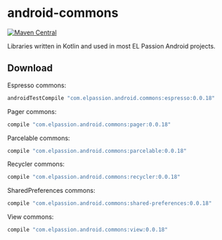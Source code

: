 # android-commons
[![Maven Central](https://img.shields.io/maven-central/v/com.elpassion.android.commons/espresso.svg?label=maven%20central)](http://search.maven.org/#search%7Cga%7C1%7Cg%3A%22com.elpassion.android.commons%22)

Libraries written in Kotlin and used in most EL Passion Android projects.

Download
--------

Espresso commons:

```groovy
androidTestCompile "com.elpassion.android.commons:espresso:0.0.18"
```

Pager commons:

```groovy
compile "com.elpassion.android.commons:pager:0.0.18"
```

Parcelable commons:

```groovy
compile "com.elpassion.android.commons:parcelable:0.0.18"
```

Recycler commons:

```groovy
compile "com.elpassion.android.commons:recycler:0.0.18"
```

SharedPreferences commons:

```groovy
compile "com.elpassion.android.commons:shared-preferences:0.0.18"
```

View commons:

```groovy
compile "com.elpassion.android.commons:view:0.0.18"
```
